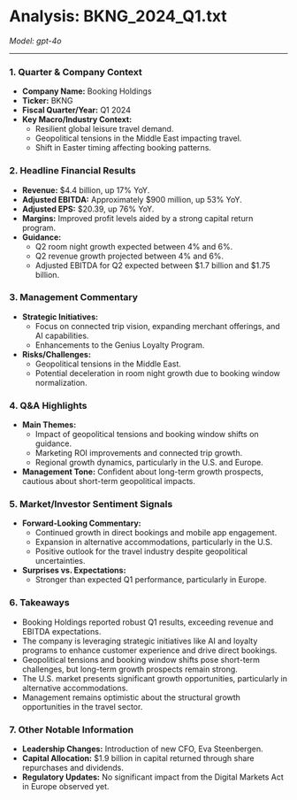 # Analysis: BKNG_2024_Q1.txt

*Model: gpt-4o*

---

### 1. Quarter & Company Context
- **Company Name:** Booking Holdings
- **Ticker:** BKNG
- **Fiscal Quarter/Year:** Q1 2024
- **Key Macro/Industry Context:**
  - Resilient global leisure travel demand.
  - Geopolitical tensions in the Middle East impacting travel.
  - Shift in Easter timing affecting booking patterns.

### 2. Headline Financial Results
- **Revenue:** $4.4 billion, up 17% YoY.
- **Adjusted EBITDA:** Approximately $900 million, up 53% YoY.
- **Adjusted EPS:** $20.39, up 76% YoY.
- **Margins:** Improved profit levels aided by a strong capital return program.
- **Guidance:**
  - Q2 room night growth expected between 4% and 6%.
  - Q2 revenue growth projected between 4% and 6%.
  - Adjusted EBITDA for Q2 expected between $1.7 billion and $1.75 billion.

### 3. Management Commentary
- **Strategic Initiatives:**
  - Focus on connected trip vision, expanding merchant offerings, and AI capabilities.
  - Enhancements to the Genius Loyalty Program.
- **Risks/Challenges:**
  - Geopolitical tensions in the Middle East.
  - Potential deceleration in room night growth due to booking window normalization.

### 4. Q&A Highlights
- **Main Themes:**
  - Impact of geopolitical tensions and booking window shifts on guidance.
  - Marketing ROI improvements and connected trip growth.
  - Regional growth dynamics, particularly in the U.S. and Europe.
- **Management Tone:** Confident about long-term growth prospects, cautious about short-term geopolitical impacts.

### 5. Market/Investor Sentiment Signals
- **Forward-Looking Commentary:**
  - Continued growth in direct bookings and mobile app engagement.
  - Expansion in alternative accommodations, particularly in the U.S.
  - Positive outlook for the travel industry despite geopolitical uncertainties.
- **Surprises vs. Expectations:**
  - Stronger than expected Q1 performance, particularly in Europe.

### 6. Takeaways
- Booking Holdings reported robust Q1 results, exceeding revenue and EBITDA expectations.
- The company is leveraging strategic initiatives like AI and loyalty programs to enhance customer experience and drive direct bookings.
- Geopolitical tensions and booking window shifts pose short-term challenges, but long-term growth prospects remain strong.
- The U.S. market presents significant growth opportunities, particularly in alternative accommodations.
- Management remains optimistic about the structural growth opportunities in the travel sector.

### 7. Other Notable Information
- **Leadership Changes:** Introduction of new CFO, Eva Steenbergen.
- **Capital Allocation:** $1.9 billion in capital returned through share repurchases and dividends.
- **Regulatory Updates:** No significant impact from the Digital Markets Act in Europe observed yet.